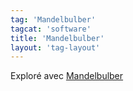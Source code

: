 ```yaml
---
tag: 'Mandelbulber'
tagcat: 'software'
title: 'Mandelbulber'
layout: 'tag-layout'
---
```


Exploré avec [Mandelbulber](http://www.mandelbulber.com/)
